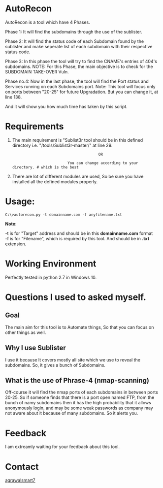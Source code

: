 # AutoRecon

AutoRecon is a tool which have 4 Phases.

Phase 1: It will find the subdomains through the use of the sublister.

Phase 2: It will find the status code of each Subdomain found by the sublister and make seperate list of each subdomain with their respective status code. 

Phase 3: In this phase the tool will try to find the CNAME's entries of 404's subdomains. NOTE: For this Phase, the main objective is to check for the SUBDOMAIN TAKE-OVER Vuln.

Phase no.4: Now in the last phase, the tool will find the Port status and Services running on each Subdomains port. Note: This tool will focus only on ports between "20-25" for future Upgradation. But you can change it, at line 138.

And it will show you how much time has taken by this script.


# Requirements

1. The main requirement is "Sublist3r tool should be in this defined directory i.e. "/tools/Sublist3r-master/" at line 29.

                                              OR
                                                  
                                You can change according to your directory. # which is the best
                                
2. There are lot of different modules are used, So be sure you have installed all the defined modules properly.


# Usage: 

`C:\>autorecon.py -t domainname.com -f anyfilename.txt`

**Note:** 

-t is for "Target" address and should be in this **domainname.com** format
<br>-f is for "Filename", which is required by this tool. And should be in **.txt** extension.

# Working Environment

Perfectly tested in python 2.7 in Windows 10.

# Questions I used to asked myself.

<h2> Goal </h2>

The main aim for this tool is to Automate things, So that you can focus on other things as well.

<h2> Why I use Sublister</h2>

I use it because It covers mostly all site which we use to reveal the subdomains. So, it gives a bunch of Subdomains.

<h2> What is the use of Phrase-4 (nmap-scanning)</h2>

Off-course it will find the nmap ports of each subdomains in between ports 20-25. So if someone finds that there is a port open named FTP, from the bunch of namy subdomains then it has the high probability that it allows anonymously login, and may be some weak passwords as company may not aware about it because of many subdomains. So it alerts you.

# Feedback

I am extreamly waiting for your feedback about this tool. 

# Contact


[agrawalsmart7](http://twitter.com/agrawalsmart7)

